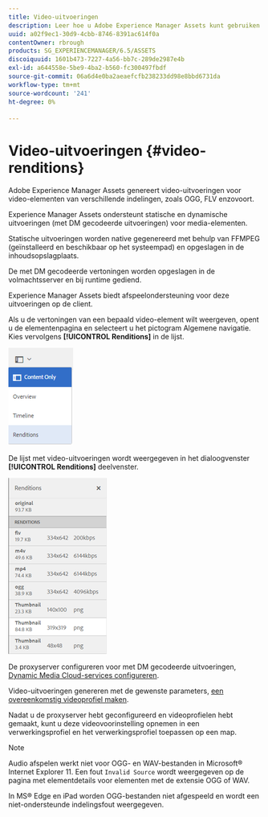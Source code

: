 ```yaml
---
title: Video-uitvoeringen
description: Leer hoe u Adobe Experience Manager Assets kunt gebruiken om video-uitvoeringen te genereren voor video-elementen van verschillende indelingen, zoals OGG, FLV enzovoort.
uuid: a02f9ec1-30d9-4cbb-8746-8391ac614f0a
contentOwner: rbrough
products: SG_EXPERIENCEMANAGER/6.5/ASSETS
discoiquuid: 1601b473-7227-4a56-bb7c-289de2987e4b
exl-id: a644558e-5be9-4ba2-b560-fc300497fbdf
source-git-commit: 06a6d4e0ba2aeaefcfb238233dd98e8bbd6731da
workflow-type: tm+mt
source-wordcount: '241'
ht-degree: 0%

---
```


# Video-uitvoeringen {#video-renditions}

Adobe Experience Manager Assets genereert video-uitvoeringen voor video-elementen van verschillende indelingen, zoals OGG, FLV enzovoort.

Experience Manager Assets ondersteunt statische en dynamische uitvoeringen (met DM gecodeerde uitvoeringen) voor media-elementen.

Statische uitvoeringen worden native gegenereerd met behulp van FFMPEG (geïnstalleerd en beschikbaar op het systeempad) en opgeslagen in de inhoudsopslagplaats.

De met DM gecodeerde vertoningen worden opgeslagen in de volmachtsserver en bij runtime gediend.

Experience Manager Assets biedt afspeelondersteuning voor deze uitvoeringen op de client.

Als u de vertoningen van een bepaald video-element wilt weergeven, opent u de elementenpagina en selecteert u het pictogram Algemene navigatie. Kies vervolgens **[!UICONTROL Renditions]** in de lijst.

![chlimage_1-478](assets/chlimage_1-478.png)

De lijst met video-uitvoeringen wordt weergegeven in het dialoogvenster **[!UICONTROL Renditions]** deelvenster.

![chlimage_1-479](assets/chlimage_1-479.png)

De proxyserver configureren voor met DM gecodeerde uitvoeringen, [Dynamic Media Cloud-services configureren](config-dynamic.md).

Video-uitvoeringen genereren met de gewenste parameters, [een overeenkomstig videoprofiel maken](video-profiles.md).

Nadat u de proxyserver hebt geconfigureerd en videoprofielen hebt gemaakt, kunt u deze videovoorinstelling opnemen in een verwerkingsprofiel en het verwerkingsprofiel toepassen op een map.

>[!NOTE]
>
>Audio afspelen werkt niet voor OGG- en WAV-bestanden in Microsoft® Internet Explorer 11. Een fout `Invalid Source` wordt weergegeven op de pagina met elementdetails voor elementen met de extensie OGG of WAV.
>
In MS® Edge en iPad worden OGG-bestanden niet afgespeeld en wordt een niet-ondersteunde indelingsfout weergegeven.
